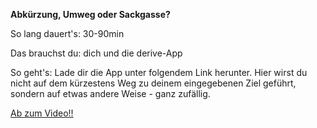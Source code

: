 **Abkürzung, Umweg oder Sackgasse?**

So lang dauert's: 30-90min

Das brauchst du: dich und die derive-App

So geht's: Lade dir die App unter folgendem Link herunter. Hier wirst du nicht auf dem kürzestens Weg zu deinem eingegebenen Ziel geführt, sondern auf etwas andere Weise - ganz zufällig. 

[Ab zum Video!!](http://deriveapp.com/s/v2/)
